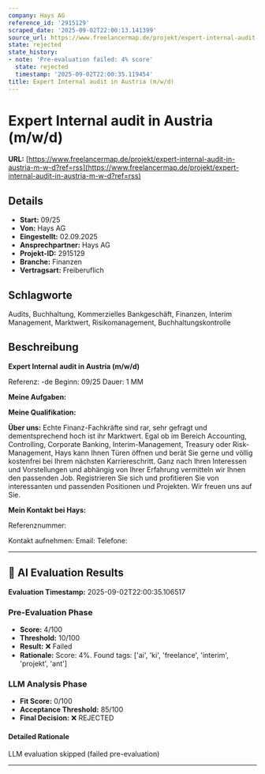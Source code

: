 ```yaml
---
company: Hays AG
reference_id: '2915129'
scraped_date: '2025-09-02T22:00:13.141399'
source_url: https://www.freelancermap.de/projekt/expert-internal-audit-in-austria-m-w-d?ref=rss
state: rejected
state_history:
- note: 'Pre-evaluation failed: 4% score'
  state: rejected
  timestamp: '2025-09-02T22:00:35.119454'
title: Expert Internal audit in Austria (m/w/d)
---
```



# Expert Internal audit in Austria (m/w/d)
**URL:** [https://www.freelancermap.de/projekt/expert-internal-audit-in-austria-m-w-d?ref=rss](https://www.freelancermap.de/projekt/expert-internal-audit-in-austria-m-w-d?ref=rss)
## Details
- **Start:** 09/25
- **Von:** Hays AG
- **Eingestellt:** 02.09.2025
- **Ansprechpartner:** Hays AG
- **Projekt-ID:** 2915129
- **Branche:** Finanzen
- **Vertragsart:** Freiberuflich

## Schlagworte
Audits, Buchhaltung, Kommerzielles Bankgeschäft, Finanzen, Interim Management, Marktwert, Risikomanagement, Buchhaltungskontrolle

## Beschreibung
**Expert Internal audit in Austria (m/w/d)**

Referenz: -de
Beginn: 09/25
Dauer: 1 MM

**Meine Aufgaben:**

**Meine Qualifikation:**

**Über uns:**
Echte Finanz-Fachkräfte sind rar, sehr gefragt und dementsprechend hoch ist ihr Marktwert. Egal ob im Bereich Accounting, Controlling, Corporate Banking, Interim-Management, Treasury oder Risk-Management, Hays kann Ihnen Türen öffnen und berät Sie gerne und völlig kostenfrei bei Ihrem nächsten Karriereschritt. Ganz nach Ihren Interessen und Vorstellungen und abhängig von Ihrer Erfahrung vermitteln wir Ihnen den passenden Job. Registrieren Sie sich und profitieren Sie von interessanten und passenden Positionen und Projekten. Wir freuen uns auf Sie.

**Mein Kontakt bei Hays:**

Referenznummer:

Kontakt aufnehmen:
Email:
Telefone:

---

## 🤖 AI Evaluation Results

**Evaluation Timestamp:** 2025-09-02T22:00:35.106517

### Pre-Evaluation Phase
- **Score:** 4/100
- **Threshold:** 10/100
- **Result:** ❌ Failed
- **Rationale:** Score: 4%. Found tags: ['ai', 'ki', 'freelance', 'interim', 'projekt', 'ant']

### LLM Analysis Phase
- **Fit Score:** 0/100
- **Acceptance Threshold:** 85/100
- **Final Decision:** ❌ REJECTED

#### Detailed Rationale
LLM evaluation skipped (failed pre-evaluation)

---
